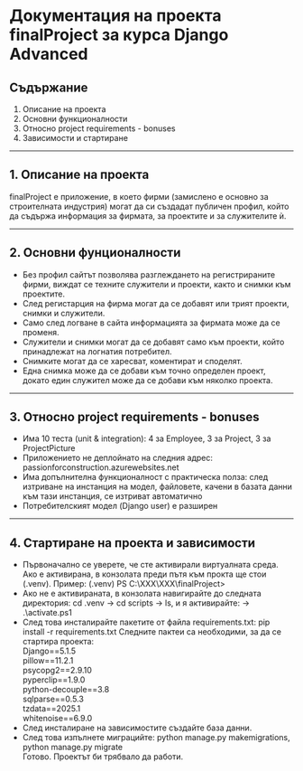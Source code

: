 # Документация на проекта finalProject за курса Django Advanced

## Съдържание
1. Описание на проекта
2. Основни функционалности
3. Относно project requirements - bonuses
4. Зависимости и стартиране

---
## 1. Описание на проекта
finalProject е приложение, в което фирми (замислено е основно за строителната индустрия) могат да си създадат публичен профил, който да съдържа информация за фирмата, за проектите и за служителите ѝ. 

---
## 2. Основни фунционалности
+ Без профил сайтът позволява разглеждането на регистрираните фирми, виждат се техните служители и проекти, както и снимки към проектите.
+ След регистарция на фирма могат да се добавят или трият проекти, снимки и служители.
+ Само след логване в сайта информацията за фирмата може да се променя.
+ Служители и снимки могат да се добавят само към проекти, който принадлежат на логнатия потребител.
+ Снимките могат да се харесват, коментират и споделят.
+ Една снимка може да се добави към точно определен проект, докато един служител може да се добави към няколко проекта.

---
## 3. Относно project requirements - bonuses
+ Има 10 теста (unit & integration): 4 за Employee, 3 за Project, 3 за ProjectPicture
+ Приложението не деплойнато на следния адрес: passionforconstruction.azurewebsites.net
+ Има допълнителна функционалност с практическа полза: след изтриване на инстанция на модел, файловете, качени в базата данни към тази инстанция, се изтриват автоматично
+ Потребителският модел (Django user) е разширен

---
## 4. Стартиране на проекта и зависимости
+ Първоначално се уверете, че сте активирали виртуалната среда. Ако е активирана, в конзолата преди пътя към прокта ще стои (.venv). Пример: (.venv) PS C:\XXX\XXX\finalProject>
+ Ако не е активираната, в конзолата навигирайте до следната директория: cd .venv -> cd scripts -> ls, и я активирайте: -> .\activate.ps1
+ След това инсталирайте пакетите от файла requirements.txt: pip install -r requirements.txt
Следните пактеи са необходими, за да се стартира проекта:  
 Django==5.1.5  
 pillow==11.2.1  
 psycopg2==2.9.10  
 pyperclip==1.9.0  
 python-decouple==3.8  
 sqlparse==0.5.3  
 tzdata==2025.1  
 whitenoise==6.9.0  
+ След инсталиране на зависимостите създайте база данни.
+ След това изпълнете миграцийте: python manage.py makemigrations, python manage.py migrate  
Готово. Проектът би трябвало да работи.

